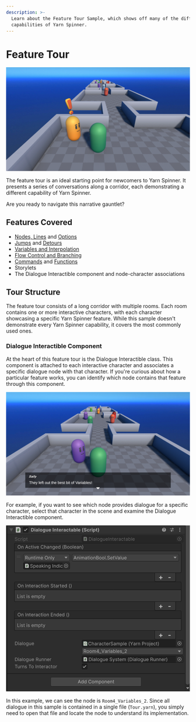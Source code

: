```yaml
---
description: >-
  Learn about the Feature Tour Sample, which shows off many of the different
  capabilities of Yarn Spinner.
---
```


# Feature Tour

![The feature tour](../../../.gitbook/assets/gauntlet-01.png)

The feature tour is an ideal starting point for newcomers to Yarn Spinner. It presents a series of conversations along a corridor, each demonstrating a different capability of Yarn Spinner.

Are you ready to navigate this narrative gauntlet?

## Features Covered

* [Nodes, Lines](../../../write-yarn-scripts/syntax-basics/lines-nodes-and-options.md) and [Options](../../../write-yarn-scripts/syntax-basics/options.md)
* [Jumps](../../../write-yarn-scripts/syntax-basics/jumps.md) and [Detours](../../../write-yarn-scripts/syntax-basics/detour.md)
* [Variables and Interpolation](../../../write-yarn-scripts/syntax-basics/logic-and-variables.md)
* [Flow Control and Branching](../../../write-yarn-scripts/syntax-basics/flow-control.md)
* [Commands](../../../write-yarn-scripts/syntax-basics/commands.md) and [Functions](../../../write-yarn-scripts/syntax-basics/functions.md)
* Storylets
* The Dialogue Interactible component and node-character associations

## Tour Structure

The feature tour consists of a long corridor with multiple rooms. Each room contains one or more interactive characters, with each character showcasing a specific Yarn Spinner feature. While this sample doesn't demonstrate every Yarn Spinner capability, it covers the most commonly used ones.

### Dialogue Interactible Component

At the heart of this feature tour is the Dialogue Interactible class. This component is attached to each interactive character and associates a specific dialogue node with that character. If you're curious about how a particular feature works, you can identify which node contains that feature through this component.

![Sally talking about variables](../../../.gitbook/assets/gauntlet-02.png)

For example, if you want to see which node provides dialogue for a specific character, select that character in the scene and examine the Dialogue Interactible component.

![Sally's dialogue interactible component](../../../.gitbook/assets/gauntlet-03.png)

In this example, we can see the node is `Room4_Variables_2`. Since all dialogue in this sample is contained in a single file (`Tour.yarn`), you simply need to open that file and locate the node to understand its implementation.
